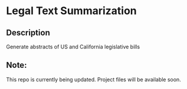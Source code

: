 # Legal Text Summarization
## Description
Generate abstracts of US and California legislative bills

## Note:
This repo is currently being updated. Project files will be available soon. 
